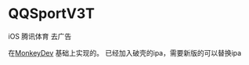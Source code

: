 # QQSportV3T
iOS 腾讯体育 去广告

在[MonkeyDev](https://github.com/AloneMonkey/MonkeyDev) 基础上实现的。
已经加入破壳的ipa，需要新版的可以替换ipa
